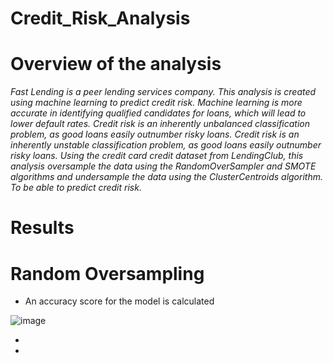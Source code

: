 # Credit_Risk_Analysis

# Overview of the analysis

_Fast Lending is a peer lending services company. This analysis is created using machine learning to predict credit risk. Machine learning is more accurate in identifying qualified candidates for loans, which will lead to lower default rates. Credit risk is an inherently unbalanced classification problem, as good loans easily outnumber risky loans.  Credit risk is an inherently unstable classification problem, as good loans easily outnumber risky loans. Using the credit card credit dataset from LendingClub, this analysis oversample the data using the RandomOverSampler and SMOTE algorithms and undersample the data using the ClusterCentroids algorithm. To be able to predict credit risk._ 

# Results

# Random Oversampling

* An accuracy score for the model is calculated 

![image](https://user-images.githubusercontent.com/74740339/116007951-3f687600-a5e0-11eb-8bfd-9cb492b94f03.png)

*
*
